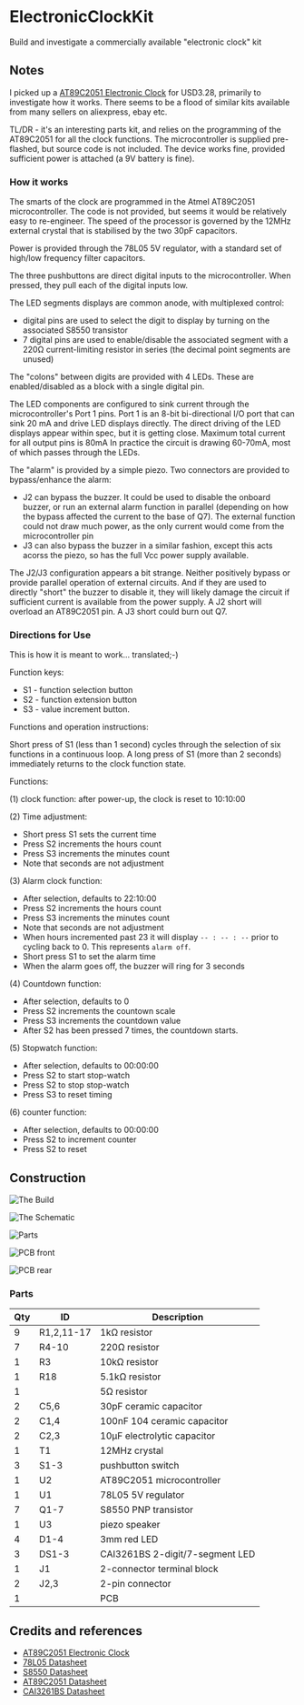# ElectronicClockKit

Build and investigate a commercially available "electronic clock" kit

## Notes

I picked up a [AT89C2051 Electronic Clock](http://www.aliexpress.com/item/1Pcs-New-DIY-Kits-AT89C2051-Electronic-Clock-Suite-Electronic-Parts-Components/2045978940.html) for USD3.28, primarily to investigate how it works. There seems to be a flood of similar kits available from many sellers on aliexpress, ebay etc.

TL/DR - it's an interesting parts kit, and relies on the programming of the AT89C2051 for all the clock functions. The microcontroller is supplied pre-flashed, but source code is not included.
The device works fine, provided sufficient power is attached (a 9V battery is fine).

### How it works

The smarts of the clock are programmed in the Atmel AT89C2051 microcontroller. The code is not provided, but seems it would be relatively easy to re-engineer.
The speed of the processor is governed by the 12MHz external crystal that is stabilised by the two 30pF capacitors.

Power is provided through the 78L05 5V regulator, with a standard set of high/low frequency filter capacitors.

The three pushbuttons are direct digital inputs to the microcontroller. When pressed, they pull each of the digital inputs low.

The LED segments displays are common anode, with multiplexed control:
* digital pins are used to select the digit to display by turning on the associated S8550 transistor
* 7 digital pins are used to enable/disable the associated segment with a 220Ω current-limiting resistor in series (the decimal point segments are unused)

The "colons" between digits are provided with 4 LEDs. These are enabled/disabled as a block with a single digital pin.

The LED components are configured to sink current through the microcontroller's Port 1 pins.
Port 1 is an 8-bit bi-directional I/O port that can sink 20 mA and drive LED displays directly.
The direct driving of the LED displays appear within spec, but it is getting close. Maximum total current for all output pins is 80mA
In practice the circuit is drawing 60-70mA, most of which passes through the LEDs.

The "alarm" is provided by a simple piezo. Two connectors are provided to bypass/enhance the alarm:
* J2 can bypass the buzzer. It could be used to disable the onboard buzzer, or run an external alarm function in parallel (depending on how the bypass affected the current to the base of Q7). The external function could not draw much power, as the only current would come from the microcontroller pin
* J3 can also bypass the buzzer in a similar fashion, except this acts acorss the piezo, so has the full Vcc power supply available.

The J2/J3 configuration appears a bit strange. Neither positively bypass or provide parallel operation of external circuits.
And if they are used to directly "short" the buzzer to disable it, they will likely damage the circuit if sufficient current is available from the power supply.
A J2 short will overload an AT89C2051 pin. A J3 short could burn out Q7.

### Directions for Use
This is how it is meant to work... translated;-)

Function keys:
* S1 - function selection button
* S2 - function extension button
* S3 - value increment button.

Functions and operation instructions:

Short press of S1 (less than 1 second) cycles through the selection of six functions in a continuous loop.
A long press of S1 (more than 2 seconds) immediately returns to the clock function state.

Functions:

(1) clock function: after power-up, the clock is reset to 10:10:00

(2) Time adjustment:
* Short press S1 sets the current time
* Press S2 increments the hours count
* Press S3 increments the minutes count
* Note that seconds are not adjustment

(3) Alarm clock function:
* After selection, defaults to 22:10:00
* Press S2 increments the hours count
* Press S3 increments the minutes count
* Note that seconds are not adjustment
* When hours incremented past 23 it will display `-- : -- : --` prior to cycling back to 0. This represents `alarm off`.
* Short press S1 to set the alarm time
* When the alarm goes off, the buzzer will ring for 3 seconds

(4) Countdown function:
* After selection, defaults to 0
* Press S2 increments the countown scale
* Press S3 increments the countdown value
* After S2 has been pressed 7 times, the countdown starts.

(5) Stopwatch function:
* After selection, defaults to 00:00:00
* Press S2 to start stop-watch
* Press S2 to stop stop-watch
* Press S3 to reset timing

(6) counter function:
* After selection, defaults to 00:00:00
* Press S2 to increment counter
* Press S2 to reset


## Construction

![The Build](./assets/ElectronicClockKit_build.jpg?raw=true)

![The Schematic](./assets/ElectronicClockKit_schematic.jpg?raw=true)

![Parts](./assets/ElectronicClockKit_parts.jpg?raw=true)

![PCB front](./assets/ElectronicClockKit_pcb_front.jpg?raw=true)

![PCB rear](./assets/ElectronicClockKit_pcb_back.jpg?raw=true)

### Parts

| Qty | ID         | Description                     |
|-----|------------|---------------------------------|
|   9 | R1,2,11-17 | 1kΩ resistor                    |
|   7 | R4-10      | 220Ω resistor                   |
|   1 | R3         | 10kΩ resistor                   |
|   1 | R18        | 5.1kΩ resistor                  |
|   1 |            | 5Ω resistor                     |
|   2 | C5,6       | 30pF ceramic capacitor          |
|   2 | C1,4       | 100nF 104 ceramic capacitor     |
|   2 | C2,3       | 10μF electrolytic capacitor     |
|   1 | T1         | 12MHz crystal                   |
|   3 | S1-3       | pushbutton switch               |
|   1 | U2         | AT89C2051 microcontroller       |
|   1 | U1         | 78L05 5V regulator              |
|   7 | Q1-7       | S8550 PNP transistor            |
|   1 | U3         | piezo speaker                   |
|   4 | D1-4       | 3mm red LED                     |
|   3 | DS1-3      | CAI3261BS 2-digit/7-segment LED |
|   1 | J1         | 2-connector terminal block      |
|   2 | J2,3       | 2-pin connector                 |
|   1 |            | PCB                             |

## Credits and references
* [AT89C2051 Electronic Clock](http://www.aliexpress.com/item/1Pcs-New-DIY-Kits-AT89C2051-Electronic-Clock-Suite-Electronic-Parts-Components/2045978940.html)
* [78L05 Datasheet](http://www.futurlec.com/Linear/78L05.shtml)
* [S8550 Datasheet](http://www.unisonic.com.tw/datasheet/S8550.pdf)
* [AT89C2051 Datasheet](http://www.futurlec.com/Atmel/AT89C2051.shtml)
* [CAI3261BS Datasheet](http://datasheet.sparkgo.com.br/LD3361BS.pdf)
